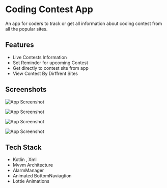 
# Coding Contest App

An app for coders to track or get all information about coding contest from all the popular sites.




## Features

- Live Contests Information
- Set Reminder for upcoming Contest
- Get directly to contest site from app
- View Contest By Dirffrent Sites



## Screenshots

![App Screenshot](https://drive.google.com/uc?id=16dfXbWUQrZJquC8HhHeaXf64ZS-m9Dd7)

![App Screenshot](https://drive.google.com/uc?id=16dw3PiZGpn2dWYrQLwGa26fk3l0DBtSZ)

![App Screenshot](https://drive.google.com/uc?id=16dk3tv-kOkQEE6bCOppIrlPBNVxWT1xo)

![App Screenshot](https://drive.google.com/uc?id=16nUv4mEOy8EdKFMROB53e4bhKbcAWLlX)




## Tech Stack

- Kotlin , Xml
- Mvvm Architecture
- AlarmManager 
- Animated BottomNaviagtion
- Lottie Animations

